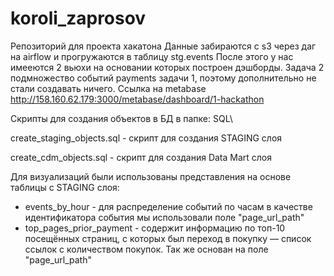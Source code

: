 # koroli_zaprosov
 Репозиторий для проекта хакатона
 Данные забираются с s3 через даг на airflow и прогружаются в таблицу stg.events 
 После этого у нас имееются 2 вьюхи на основании которых построен дэшборды. Задача 2 подмножество событий payments задачи 1, поэтому дополнительно не стали создавать ничего.
 Ссылка на metabase http://158.160.62.179:3000/metabase/dashboard/1-hackathon

Скрипты для создания объектов в БД в папке: SQL\

create_staging_objects.sql - скрипт для создания STAGING слоя 

create_cdm_objects.sql - скрипт для создания Data Mart слоя

Для визуализаций были использованы представления на основе таблицы с STAGING слоя:
 - events_by_hour - для распределение событий по часам в качестве идентификатора события мы использовали поле "page_url_path"
 - top_pages_prior_payment - содержит информацию по топ-10 посещённых страниц, с которых был переход в покупку — список ссылок с количеством покупок. Так же основан на поле "page_url_path"